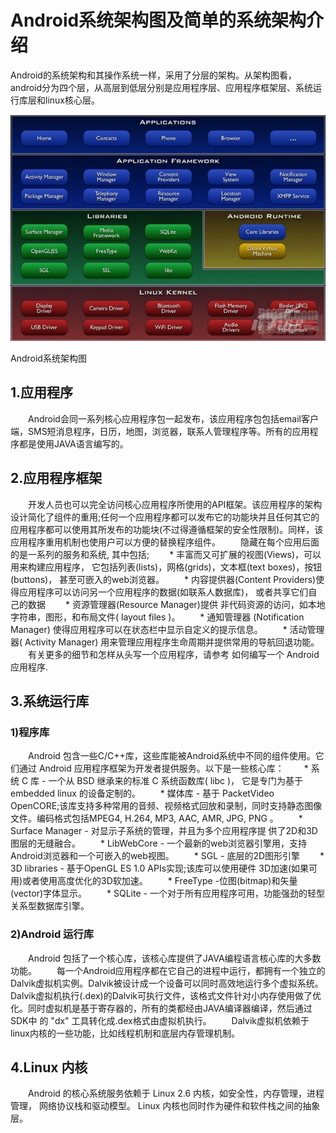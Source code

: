 # Android系统架构图及简单的系统架构介绍
Android的系统架构和其操作系统一样，采用了分层的架构。从架构图看，android分为四个层，从高层到低层分别是应用程序层、应用程序框架层、系统运行库层和linux核心层。

![](img/a034_001.jpg)


Android系统架构图

## 1.应用程序
　　Android会同一系列核心应用程序包一起发布，该应用程序包包括email客户端，SMS短消息程序，日历，地图，浏览器，联系人管理程序等。所有的应用程序都是使用JAVA语言编写的。
## 2.应用程序框架
　　开发人员也可以完全访问核心应用程序所使用的API框架。该应用程序的架构设计简化了组件的重用;任何一个应用程序都可以发布它的功能块并且任何其它的应用程序都可以使用其所发布的功能块(不过得遵循框架的安全性限制)。同样，该应用程序重用机制也使用户可以方便的替换程序组件。
　　隐藏在每个应用后面的是一系列的服务和系统, 其中包括;
　　* 丰富而又可扩展的视图(Views)，可以用来构建应用程序， 它包括列表(lists)，网格(grids)，文本框(text boxes)，按钮(buttons)， 甚至可嵌入的web浏览器。
　　* 内容提供器(Content Providers)使得应用程序可以访问另一个应用程序的数据(如联系人数据库)， 或者共享它们自己的数据
　　* 资源管理器(Resource Manager)提供 非代码资源的访问，如本地字符串，图形，和布局文件( layout files )。
　　* 通知管理器 (Notification Manager) 使得应用程序可以在状态栏中显示自定义的提示信息。
　　* 活动管理器( Activity Manager) 用来管理应用程序生命周期并提供常用的导航回退功能。
　　有关更多的细节和怎样从头写一个应用程序，请参考 如何编写一个 Android 应用程序.
## 3.系统运行库
### 1)程序库
　　Android 包含一些C/C++库，这些库能被Android系统中不同的组件使用。它们通过 Android 应用程序框架为开发者提供服务。以下是一些核心库：
　　* 系统 C 库 - 一个从 BSD 继承来的标准 C 系统函数库( libc )， 它是专门为基于 embedded linux 的设备定制的。
　　* 媒体库 - 基于 PacketVideo OpenCORE;该库支持多种常用的音频、视频格式回放和录制，同时支持静态图像文件。编码格式包括MPEG4, H.264, MP3, AAC, AMR, JPG, PNG 。
　　* Surface Manager - 对显示子系统的管理，并且为多个应用程序提 供了2D和3D图层的无缝融合。
　　* LibWebCore - 一个最新的web浏览器引擎用，支持Android浏览器和一个可嵌入的web视图。
　　* SGL - 底层的2D图形引擎
　　* 3D libraries - 基于OpenGL ES 1.0 APIs实现;该库可以使用硬件 3D加速(如果可用)或者使用高度优化的3D软加速。
　　* FreeType -位图(bitmap)和矢量(vector)字体显示。
　　* SQLite - 一个对于所有应用程序可用，功能强劲的轻型关系型数据库引擎。
### 2)Android 运行库
　　Android 包括了一个核心库，该核心库提供了JAVA编程语言核心库的大多数功能。
　　每一个Android应用程序都在它自己的进程中运行，都拥有一个独立的Dalvik虚拟机实例。Dalvik被设计成一个设备可以同时高效地运行多个虚拟系统。 Dalvik虚拟机执行(.dex)的Dalvik可执行文件，该格式文件针对小内存使用做了优化。同时虚拟机是基于寄存器的，所有的类都经由JAVA编译器编译，然后通过SDK中 的 "dx" 工具转化成.dex格式由虚拟机执行。
　　Dalvik虚拟机依赖于linux内核的一些功能，比如线程机制和底层内存管理机制。
## 4.Linux 内核
　　Android 的核心系统服务依赖于 Linux 2.6 内核，如安全性，内存管理，进程管理， 网络协议栈和驱动模型。 Linux 内核也同时作为硬件和软件栈之间的抽象层。